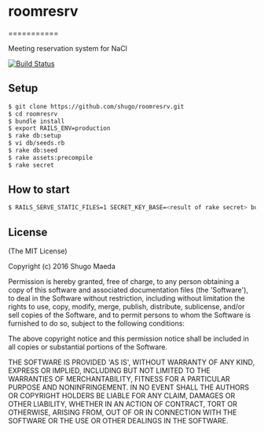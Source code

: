 # roomresrv
===========

Meeting reservation system for NaCl

[![Build Status](https://travis-ci.org/shugo/roomresrv.svg?branch=master)](https://travis-ci.org/shugo/roomresrv)

Setup
-----

```bash
$ git clone https://github.com/shugo/roomresrv.git
$ cd roomresrv
$ bundle install
$ export RAILS_ENV=production
$ rake db:setup
$ vi db/seeds.rb
$ rake db:seed
$ rake assets:precompile
$ rake secret
```

How to start
------------


```bash
$ RAILS_SERVE_STATIC_FILES=1 SECRET_KEY_BASE=<result of rake secret> bundle exec rails server -e production
```

License
-------

(The MIT License)

Copyright (c) 2016 Shugo Maeda

Permission is hereby granted, free of charge, to any person obtaining
a copy of this software and associated documentation files (the
'Software'), to deal in the Software without restriction, including
without limitation the rights to use, copy, modify, merge, publish,
distribute, sublicense, and/or sell copies of the Software, and to
permit persons to whom the Software is furnished to do so, subject to
the following conditions:

The above copyright notice and this permission notice shall be
included in all copies or substantial portions of the Software.

THE SOFTWARE IS PROVIDED 'AS IS', WITHOUT WARRANTY OF ANY KIND,
EXPRESS OR IMPLIED, INCLUDING BUT NOT LIMITED TO THE WARRANTIES OF
MERCHANTABILITY, FITNESS FOR A PARTICULAR PURPOSE AND NONINFRINGEMENT.
IN NO EVENT SHALL THE AUTHORS OR COPYRIGHT HOLDERS BE LIABLE FOR ANY
CLAIM, DAMAGES OR OTHER LIABILITY, WHETHER IN AN ACTION OF CONTRACT,
TORT OR OTHERWISE, ARISING FROM, OUT OF OR IN CONNECTION WITH THE
SOFTWARE OR THE USE OR OTHER DEALINGS IN THE SOFTWARE.
